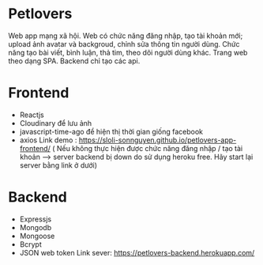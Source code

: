 # Petlovers
Web app mạng xã hội. Web có chức năng đăng nhập, tạo tài khoản mới; upload ảnh avatar và backgroud, chỉnh sửa thông tin người dùng.
Chức năng tạo bài viết, bình luận, thả tim, theo dõi người dùng khác. 
Trang web theo dạng SPA. Backend chỉ tạo các api.
# Frontend
- Reactjs
- Cloudinary để lưu ảnh
- javascript-time-ago để hiện thị thời gian giống facebook
- axios 
Link demo : https://sloli-sonnguyen.github.io/petlovers-app-frontend/ 
( Nếu không thực hiện được chức năng đăng nhập / tạo tài khoản --> server backend bị down do sử dụng heroku free. Hãy start lại server bằng link ở dưới)
# Backend
- Expressjs
- Mongodb
- Mongoose
- Bcrypt
- JSON web token
Link sever: https://petlovers-backend.herokuapp.com/
